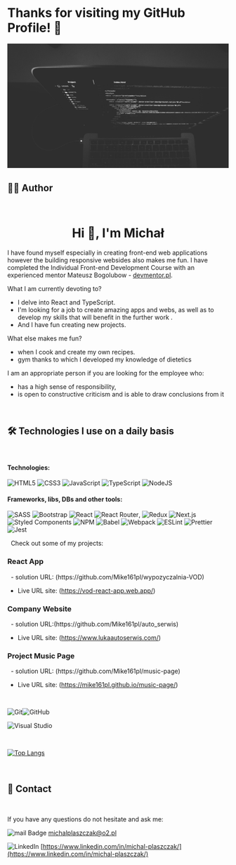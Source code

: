 # Thanks for visiting my GitHub Profile! 👏
![code](./nate-grant-QQ9LainS6tI-unsplash.jpg)

## 🙋‍♂️ Author 
&nbsp;

<h1 align="center">Hi 👋, I'm Michał</h1>

I have found myself especially in creating front-end web applications however the building responsive websides also makes me fun. I have completed the Individual Front-end Development Course with an experienced mentor Mateusz Bogolubow - [devmentor.pl](devmentor.pl).

What I am currently devoting to?

- I delve into React and TypeScript.
- I'm looking for a job to create amazing apps and webs, as well as to develop my skills that will benefit in the further work .
- And I have fun creating new projects.

What else makes me fun?

- when I cook and create my own recipes.
- gym thanks to which I developed my knowledge of dietetics

I am an appropriate person if you are looking for the employee who:

- has a high sense of responsibility,
- is open to constructive criticism and is able to draw conclusions from it

&nbsp;

##  🛠️ Technologies I use on a daily basis 

&nbsp;

#### Technologies: <br>
![HTML5](https://img.shields.io/badge/html5-%23E34F26.svg?style=for-the-badge&logo=html5&logoColor=white)
![CSS3](https://img.shields.io/badge/css3-%231572B6.svg?style=for-the-badge&logo=css3&logoColor=white)
![JavaScript](https://img.shields.io/badge/javascript-%23323330.svg?style=for-the-badge&logo=javascript&logoColor=%23F7DF1E)
![TypeScript](https://img.shields.io/badge/typescript-%23007ACC.svg?style=for-the-badge&logo=typescript&logoColor=white)
![NodeJS](https://img.shields.io/badge/node.js-6DA55F?style=for-the-badge&logo=node.js&logoColor=white)
#### Frameworks, libs, DBs and other tools: <br>
![SASS](https://img.shields.io/badge/SASS-hotpink.svg?style=for-the-badge&logo=SASS&logoColor=white)
![Bootstrap](https://img.shields.io/badge/bootstrap-%23563D7C.svg?style=for-the-badge&logo=bootstrap&logoColor=white)
![React](https://img.shields.io/badge/react-%2320232a.svg?style=for-the-badge&logo=react&logoColor=%2361DAFB)
![React Router](https://img.shields.io/badge/React_Router-CA4245?style=for-the-badge&logo=react-router&logoColor=white), 
![Redux](https://img.shields.io/badge/redux-%23593d88.svg?style=for-the-badge&logo=redux&logoColor=white)
![Next.js](https://img.shields.io/badge/next.js-000000?style=for-the-badge&logo=nextdotjs&logoColor=white)
![Styled Components](https://img.shields.io/badge/styled--components-DB7093?style=for-the-badge&logo=styled-components&logoColor=white)
![NPM](https://img.shields.io/badge/NPM-%23000000.svg?style=for-the-badge&logo=npm&logoColor=white)
![Babel](https://img.shields.io/badge/Babel-F9DC3e?style=for-the-badge&logo=babel&logoColor=black)
![Webpack](https://img.shields.io/badge/webpack-%238DD6F9.svg?style=for-the-badge&logo=webpack&logoColor=black)
![ESLint](https://img.shields.io/badge/eslint-3A33D1?style=for-the-badge&logo=eslint&logoColor=white)
![Prettier](https://img.shields.io/badge/prettier-1A2C34?style=for-the-badge&logo=prettier&logoColor=F7BA3E)
![Jest](https://img.shields.io/badge/-jest-%23C21325?style=for-the-badge&logo=jest&logoColor=white)


&nbsp;
Check out some of my projects:
&nbsp;

<h3>React App</h3>
&nbsp;
- solution URL: (https://github.com/Mike161pl/wypozyczalnia-VOD)

- Live URL site: (https://vod-react-app.web.app/)
&nbsp;
<h3>Company Website</h3>
&nbsp;
- solution URL:(https://github.com/Mike161pl/auto_serwis)

- Live URL site:  (https://www.lukaautoserwis.com/)
&nbsp;
<h3>Project Music Page</h3>
&nbsp;
- solution URL: (https://github.com/Mike161pl/music-page)

- Live URL site: (https://mike161pl.github.io/music-page/)

&nbsp;

![Git](https://img.shields.io/badge/git-%23F05033.svg?style=for-the-badge&logo=git&logoColor=white)![GitHub](https://img.shields.io/badge/github-%23121011.svg?style=for-the-badge&logo=github&logoColor=white)

![Visual Studio](https://img.shields.io/badge/Visual%20Studio-5C2D91.svg?style=for-the-badge&logo=visual-studio&logoColor=white)






&nbsp;

[![Top Langs](https://github-readme-stats.vercel.app/api/top-langs/?username=Mike161pl&layout=compact)](https://github.com/Mike161pl/github-readme-stats)

&nbsp;
## 💬 Contact

&nbsp;

If you have any questions do not hesitate and ask me:

![mail Badge](https://img.shields.io/badge/-mail-c14438?style=for-the-badge&logo=Gmail&logoColor=white)    michalplaszczak@o2.pl

![LinkedIn](https://img.shields.io/badge/-LinkedIn-blue?style=for-the-badge&logo=Linkedin&logoColor=white)   [https://www.linkedin.com/in/michal-plaszczak/](https://www.linkedin.com/in/michal-plaszczak/)
